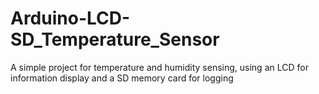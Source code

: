 # Arduino-LCD-SD_Temperature_Sensor
A simple project for temperature and humidity sensing, using an LCD for information display and a SD memory card for logging
